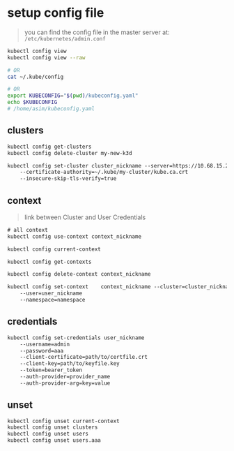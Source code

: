 # setup config file
> you can find the config file in the master server at: `/etc/kubernetes/admin.conf`
```bash
kubectl config view
kubectl config view --raw

# OR
cat ~/.kube/config

# OR
export KUBECONFIG="$(pwd)/kubeconfig.yaml"
echo $KUBECONFIG
# /home/asim/kubeconfig.yaml
```


## clusters
```txt
kubectl config get-clusters
kubectl config delete-cluster my-new-k3d

kubectl config set-cluster cluster_nickname --server=https://10.68.15.202:36871
    --certificate-authority=~/.kube/my-cluster/kube.ca.crt
    --insecure-skip-tls-verify=true
```


## context
> link between Cluster and User Credentials
```txt
# all context
kubectl config use-context context_nickname

kubectl config current-context

kubectl config get-contexts

kubectl config delete-context context_nickname

kubectl config set-context    context_nickname --cluster=cluster_nickname
    --user=user_nickname
    --namespace=namespace
```


## credentials
```txt
kubectl config set-credentials user_nickname 
    --username=admin 
    --password=aaa
    --client-certificate=path/to/certfile.crt 
    --client-key=path/to/keyfile.key 
    --token=bearer_token
    --auth-provider=provider_name
    --auth-provider-arg=key=value
```


## unset
```txt
kubectl config unset current-context
kubectl config unset clusters
kubectl config unset users
kubectl config unset users.aaa
```

